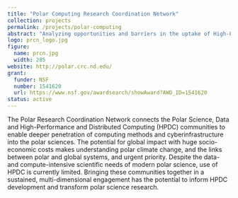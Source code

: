 ```yaml
---
title: "Polar Computing Research Coordination Network"
collection: projects
permalink: /projects/polar-computing
abstract: "Analyzing opportunities and barriers in the uptake of High-Performance and Distributed Computing methods and cyberinfrastructures for Polar Science."
logo: prcn_logo.jpg
figure:
  name: prcn.jpg
  width: 285
website: http://polar.crc.nd.edu/
grant:
  funder: NSF
  number: 1541620
  url: https://www.nsf.gov/awardsearch/showAward?AWD_ID=1541620
status: active
---
```


The Polar Research Coordination Network connects the Polar Science, Data and High-Performance and Distributed Computing (HPDC) communities to enable deeper penetration of computing methods and cyberinfrastructure into the polar sciences. The potential for global impact with huge socio-economic costs makes understanding polar climate change, and the links between polar and global systems, and urgent priority. Despite the data- and compute-intensive scientific needs of modern polar science, use of HPDC is currently limited. Bringing these communities together in a sustained, multi-dimensional engagement has the potential to inform HPDC development and transform polar science research.